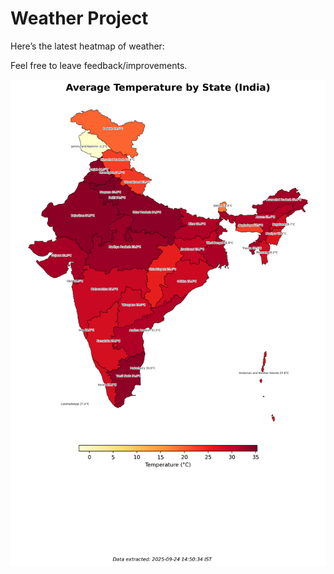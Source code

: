 # Weather Project

Here’s the latest heatmap of weather:

Feel free to leave feedback/improvements.

![India Heatmap](docs/assets/india_heatmap.png?v=D3B7E4)
